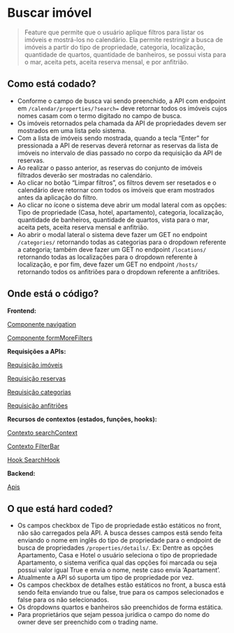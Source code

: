 # Buscar imóvel
> Feature que permite que o usuário aplique filtros para listar os imóveis e mostrá-los no calendário. Ela permite restringir a busca de imóveis a partir do tipo de propriedade, categoria, localização, quantidade de quartos, quantidade de banheiros, se possui vista para o mar, aceita pets, aceita reserva mensal, e por anfitrião.

## Como está codado?
- Conforme o campo de busca vai sendo preenchido, a API com endpoint em `/calendar/properties/?search=` deve retornar todos os imóveis cujos nomes casam com o termo digitado no campo de busca.
- Os imóveis retornados pela chamada da API de propriedades devem ser mostrados em uma lista pelo sistema.
- Com a lista de imóveis sendo mostrada, quando a tecla “Enter” for pressionada a API de reservas deverá retornar as reservas da lista de imóveis no intervalo de dias passado no corpo da requisição da API de reservas.
- Ao realizar o passo anterior, as reservas do conjunto de imóveis filtrados deverão ser mostradas no calendário.
- Ao clicar no botão “Limpar filtros”, os filtros devem ser resetados e o calendário deve retornar com todos os imóveis que eram mostrados antes da aplicação do filtro.
- Ao clicar no ícone o sistema deve abrir um modal lateral com as opções:  Tipo de propriedade (Casa, hotel, apartamento), categoria, localização, quantidade de banheiros, quantidade de quartos, vista para o mar, aceita pets, aceita reserva mensal e anfitrião.
- Ao abrir o modal lateral o sistema deve fazer um GET no endpoint `/categories/` retornando todas as categorias para o dropdown referente a categoria; também deve fazer um GET no endpoint `/locations/` retornando todas as localizações para o dropdown referente à localização, e por fim, deve fazer um GET no endpoint `/hosts/` retornando todos os anfitriões para o dropdown referente a anfitriões.

## Onde está o código?
**Frontend:**

[Componente navigation](https://github.com/cabfersp/sapron-pms-web/tree/main/front/src/components/Calendar/Navigation)

[Componente formMoreFilters](https://github.com/cabfersp/sapron-pms-web/tree/main/front/src/components/FormMoreFilters)

**Requisições a APIs:** 

[Requisição imóveis](https://github.com/cabfersp/sapron-pms-web/tree/main/front/src/services/Property)

[Requisição reservas](https://github.com/cabfersp/sapron-pms-web/tree/main/front/src/services/Reservation)

[Requisição categorias](https://github.com/cabfersp/sapron-pms-web/tree/main/front/src/services/Category)

[Requisição anfitriões](https://github.com/cabfersp/sapron-pms-web/tree/main/front/src/services/Host)

**Recursos de contextos (estados, funções, hooks):**

[Contexto searchContext](https://github.com/cabfersp/sapron-pms-web/blob/main/front/src/context/SearchContext.tsx)

[Contexto FilterBar](https://github.com/cabfersp/sapron-pms-web/blob/main/front/src/context/FilterBar.tsx)

[Hook SearchHook](https://github.com/cabfersp/sapron-pms-web/tree/main/front/src/hooks/SearchHook)

**Backend:**

[Apis](https://github.com/cabfersp/sapron-pms-web/tree/main/backend/property/apis)


## O que está hard coded?
- Os campos checkbox de Tipo de propriedade estão estáticos no front, não são carregados pela API. A busca desses campos está sendo feita enviando o nome em inglês do tipo de propriedade para o endpoint de busca de propriedades `/properties/details/`. Ex: Dentre as opções Apartamento, Casa e Hotel o usuário seleciona o tipo de propriedade Apartamento, o sistema verifica qual das opções foi marcada ou seja possui valor igual True e envia o nome, neste caso envia ‘Apartament’.
- Atualmente a API só suporta um tipo de propriedade por vez.
- Os campos checkbox de detalhes estão estáticos no front,  a busca está sendo feita enviando true ou false, true para os campos selecionados e false para os não selecionados.
- Os dropdowns quartos e banheiros são preenchidos de forma estática. 
- Para proprietários que sejam pessoa jurídica o campo do nome do owner deve ser preenchido com o trading name.
